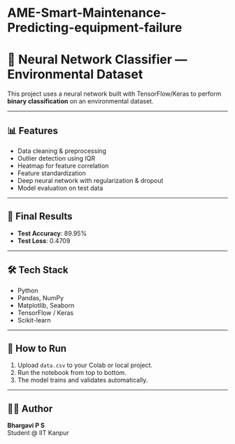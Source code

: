 # AME-Smart-Maintenance-Predicting-equipment-failure
# 🧠 Neural Network Classifier — Environmental Dataset

This project uses a neural network built with TensorFlow/Keras to perform **binary classification** on an environmental dataset.

---

## 📊 Features

- Data cleaning & preprocessing  
- Outlier detection using IQR  
- Heatmap for feature correlation  
- Feature standardization  
- Deep neural network with regularization & dropout  
- Model evaluation on test data

---

## 🧪 Final Results

- **Test Accuracy**: 89.95%  
- **Test Loss**: 0.4709

---

## 🛠️ Tech Stack

- Python  
- Pandas, NumPy  
- Matplotlib, Seaborn  
- TensorFlow / Keras  
- Scikit-learn

---

## 🚀 How to Run

1. Upload `data.csv` to your Colab or local project.
2. Run the notebook from top to bottom.
3. The model trains and validates automatically.

---

## 👩‍💻 Author

**Bhargavi P S**  
Student @ IIT Kanpur  
